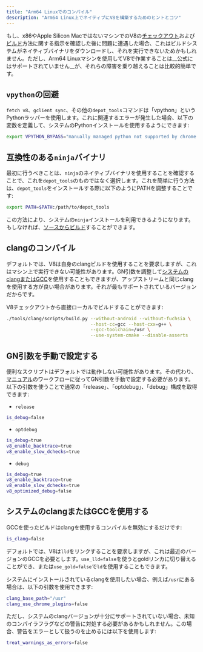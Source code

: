 ```yaml
---
title: "Arm64 Linuxでのコンパイル"
description: "Arm64 Linux上でネイティブにV8を構築するためのヒントとコツ"
---
```

もし、x86やApple Silicon MacではないマシンでのV8の[チェックアウト](/docs/source-code)および[ビルド](/docs/build-gn)方法に関する指示を確認した後に問題に遭遇した場合、これはビルドシステムがネイティブバイナリをダウンロードし、それを実行できないためかもしれません。ただし、Arm64 Linuxマシンを使用してV8で作業することは__公式にはサポートされていません__が、それらの障害を乗り越えることは比較的簡単です。

## `vpython`の回避

`fetch v8`、`gclient sync`、その他の`depot_tools`コマンドは「vpython」というPythonラッパーを使用します。これに関連するエラーが発生した場合、以下の変数を定義して、システムのPythonインストールを使用するようにできます:

```bash
export VPYTHON_BYPASS="manually managed python not supported by chrome operations"
```

## 互換性のある`ninja`バイナリ

最初に行うべきことは、`ninja`のネイティブバイナリを使用することを確認することで、これを`depot_tools`のものではなく選択します。これを簡単に行う方法は、`depot_tools`をインストールする際に以下のようにPATHを調整することです:

```bash
export PATH=$PATH:/path/to/depot_tools
```

この方法により、システムの`ninja`インストールを利用できるようになります。もしなければ、[ソースからビルド](https://github.com/ninja-build/ninja#building-ninja-itself)することができます。

## clangのコンパイル

デフォルトでは、V8は自身のclangビルドを使用することを要求しますが、これはマシン上で実行できない可能性があります。GN引数を調整して[システムのclangまたはGCC](#system_clang_gcc)を使用することもできますが、アップストリームと同じclangを使用する方が良い場合があります。それが最もサポートされているバージョンだからです。

V8チェックアウトから直接ローカルでビルドすることができます:

```bash
./tools/clang/scripts/build.py --without-android --without-fuchsia \
                               --host-cc=gcc --host-cxx=g++ \
                               --gcc-toolchain=/usr \
                               --use-system-cmake --disable-asserts
```

## GN引数を手動で設定する

便利なスクリプトはデフォルトでは動作しない可能性があります。その代わり、[マニュアル](/docs/build-gn#gn)のワークフローに従ってGN引数を手動で設定する必要があります。以下の引数を使うことで通常の「release」、「optdebug」、「debug」構成を取得できます:

- `release`

```bash
is_debug=false
```

- `optdebug`

```bash
is_debug=true
v8_enable_backtrace=true
v8_enable_slow_dchecks=true
```

- `debug`

```bash
is_debug=true
v8_enable_backtrace=true
v8_enable_slow_dchecks=true
v8_optimized_debug=false
```

## システムのclangまたはGCCを使用する

GCCを使ったビルドはclangを使用するコンパイルを無効にするだけです:

```bash
is_clang=false
```

デフォルトでは、V8は`lld`をリンクすることを要求しますが、これは最近のバージョンのGCCを必要とします。`use_lld=false`を使うとgoldリンカに切り替えることができ、または`use_gold=false`で`ld`を使用することもできます。

システムにインストールされているclangを使用したい場合、例えば`/usr`にある場合は、以下の引数を使用できます:

```bash
clang_base_path="/usr"
clang_use_chrome_plugins=false
```

ただし、システムのclangバージョンが十分にサポートされていない場合、未知のコンパイラフラグなどの警告に対処する必要があるかもしれません。この場合、警告をエラーとして扱うのを止めるには以下を使用します:

```bash
treat_warnings_as_errors=false
```
